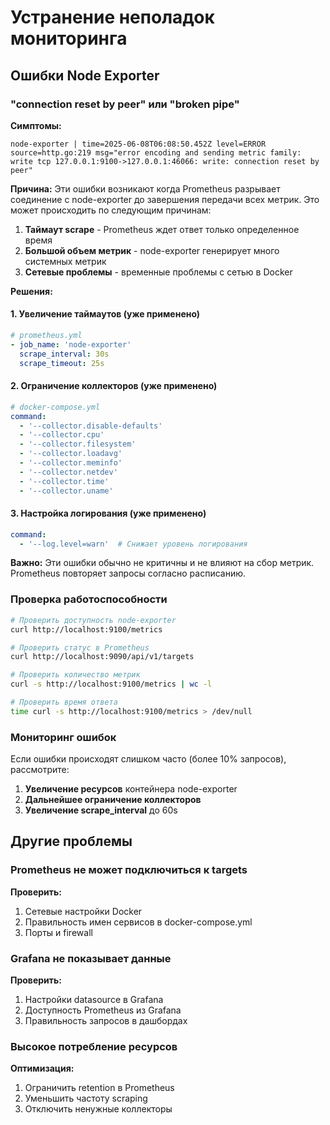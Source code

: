 # Устранение неполадок мониторинга

## Ошибки Node Exporter

### "connection reset by peer" или "broken pipe"

**Симптомы:**
```
node-exporter | time=2025-06-08T06:08:50.452Z level=ERROR source=http.go:219 msg="error encoding and sending metric family: write tcp 127.0.0.1:9100->127.0.0.1:46066: write: connection reset by peer"
```

**Причина:**
Эти ошибки возникают когда Prometheus разрывает соединение с node-exporter до завершения передачи всех метрик. Это может происходить по следующим причинам:

1. **Таймаут scrape** - Prometheus ждет ответ только определенное время
2. **Большой объем метрик** - node-exporter генерирует много системных метрик
3. **Сетевые проблемы** - временные проблемы с сетью в Docker

**Решения:**

#### 1. Увеличение таймаутов (уже применено)
```yaml
# prometheus.yml
- job_name: 'node-exporter'
  scrape_interval: 30s
  scrape_timeout: 25s
```

#### 2. Ограничение коллекторов (уже применено)
```yaml
# docker-compose.yml
command:
  - '--collector.disable-defaults'
  - '--collector.cpu'
  - '--collector.filesystem'
  - '--collector.loadavg'
  - '--collector.meminfo'
  - '--collector.netdev'
  - '--collector.time'
  - '--collector.uname'
```

#### 3. Настройка логирования (уже применено)
```yaml
command:
  - '--log.level=warn'  # Снижает уровень логирования
```

**Важно:** Эти ошибки обычно не критичны и не влияют на сбор метрик. Prometheus повторяет запросы согласно расписанию.

### Проверка работоспособности

```bash
# Проверить доступность node-exporter
curl http://localhost:9100/metrics

# Проверить статус в Prometheus
curl http://localhost:9090/api/v1/targets

# Проверить количество метрик
curl -s http://localhost:9100/metrics | wc -l

# Проверить время ответа
time curl -s http://localhost:9100/metrics > /dev/null
```

### Мониторинг ошибок

Если ошибки происходят слишком часто (более 10% запросов), рассмотрите:

1. **Увеличение ресурсов** контейнера node-exporter
2. **Дальнейшее ограничение коллекторов**
3. **Увеличение scrape_interval** до 60s

## Другие проблемы

### Prometheus не может подключиться к targets

**Проверить:**
1. Сетевые настройки Docker
2. Правильность имен сервисов в docker-compose.yml
3. Порты и firewall

### Grafana не показывает данные

**Проверить:**
1. Настройки datasource в Grafana
2. Доступность Prometheus из Grafana
3. Правильность запросов в дашбордах

### Высокое потребление ресурсов

**Оптимизация:**
1. Ограничить retention в Prometheus
2. Уменьшить частоту scraping
3. Отключить ненужные коллекторы 